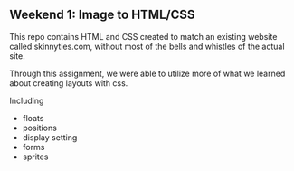 ## Weekend 1: Image to HTML/CSS

This repo contains HTML and CSS created to match an existing website called skinnyties.com, without most of the bells and whistles of the actual site.


Through this assignment, we were able to utilize more of what we learned about creating layouts with css.

Including
* floats
* positions
* display setting
* forms
* sprites
